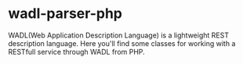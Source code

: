 wadl-parser-php
===============

WADL(Web Application Description Language) is a lightweight REST description language. Here you'll find some classes for working with a RESTfull service through WADL from PHP.
